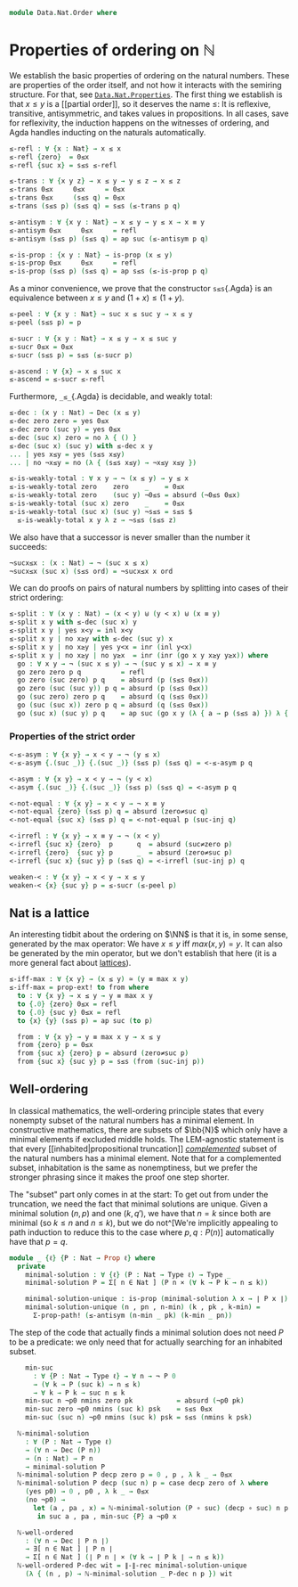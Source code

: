 <!--
```agda
open import 1Lab.Prelude

open import Data.Dec.Base
open import Data.Nat.Base
open import Data.Sum
```
-->

```agda
module Data.Nat.Order where
```

# Properties of ordering on ℕ

We establish the basic properties of ordering on the natural numbers.
These are properties of the order itself, and not how it interacts with
the semiring structure. For that, see
[`Data.Nat.Properties`](Data.Nat.Properties.html). The first thing we
establish is that $x \le y$ is a [[partial order]], so it deserves the
name $\le$: It is reflexive, transitive, antisymmetric, and takes values
in propositions. In all cases, save for reflexivity, the induction
happens on the witnesses of ordering, and Agda handles inducting on the
naturals automatically.

```agda
≤-refl : ∀ {x : Nat} → x ≤ x
≤-refl {zero}  = 0≤x
≤-refl {suc x} = s≤s ≤-refl

≤-trans : ∀ {x y z} → x ≤ y → y ≤ z → x ≤ z
≤-trans 0≤x     0≤x     = 0≤x
≤-trans 0≤x     (s≤s q) = 0≤x
≤-trans (s≤s p) (s≤s q) = s≤s (≤-trans p q)

≤-antisym : ∀ {x y : Nat} → x ≤ y → y ≤ x → x ≡ y
≤-antisym 0≤x     0≤x     = refl
≤-antisym (s≤s p) (s≤s q) = ap suc (≤-antisym p q)

≤-is-prop : {x y : Nat} → is-prop (x ≤ y)
≤-is-prop 0≤x     0≤x     = refl
≤-is-prop (s≤s p) (s≤s q) = ap s≤s (≤-is-prop p q)
```

As a minor convenience, we prove that the constructor `s≤s`{.Agda} is an
equivalence between $x \le y$ and $(1 + x) \le (1 + y)$.

```agda
≤-peel : ∀ {x y : Nat} → suc x ≤ suc y → x ≤ y
≤-peel (s≤s p) = p

≤-sucr : ∀ {x y : Nat} → x ≤ y → x ≤ suc y
≤-sucr 0≤x = 0≤x
≤-sucr (s≤s p) = s≤s (≤-sucr p)

≤-ascend : ∀ {x} → x ≤ suc x
≤-ascend = ≤-sucr ≤-refl
```

<!--
```agda
instance
  H-Level-≤ : ∀ {n x y} → H-Level (x ≤ y) (suc n)
  H-Level-≤ = prop-instance ≤-is-prop
```
-->

Furthermore, `_≤_`{.Agda} is decidable, and weakly total:

```agda
≤-dec : (x y : Nat) → Dec (x ≤ y)
≤-dec zero zero = yes 0≤x
≤-dec zero (suc y) = yes 0≤x
≤-dec (suc x) zero = no λ { () }
≤-dec (suc x) (suc y) with ≤-dec x y
... | yes x≤y = yes (s≤s x≤y)
... | no ¬x≤y = no (λ { (s≤s x≤y) → ¬x≤y x≤y })

≤-is-weakly-total : ∀ x y → ¬ (x ≤ y) → y ≤ x
≤-is-weakly-total zero    zero    _    = 0≤x
≤-is-weakly-total zero    (suc y) ¬0≤s = absurd (¬0≤s 0≤x)
≤-is-weakly-total (suc x) zero    _    = 0≤x
≤-is-weakly-total (suc x) (suc y) ¬s≤s = s≤s $
  ≤-is-weakly-total x y λ z → ¬s≤s (s≤s z)
```

<!--
```agda
instance
  Dec-≤ : ∀ {x y} → Dec (x ≤ y)
  Dec-≤ = ≤-dec _ _
```
-->

We also have that a successor is never smaller than the number it
succeeds:

```agda
¬sucx≤x : (x : Nat) → ¬ (suc x ≤ x)
¬sucx≤x (suc x) (s≤s ord) = ¬sucx≤x x ord
```

We can do proofs on pairs of natural numbers by splitting into cases of
their strict ordering:

```agda
≤-split : ∀ (x y : Nat) → (x < y) ⊎ (y < x) ⊎ (x ≡ y)
≤-split x y with ≤-dec (suc x) y
≤-split x y | yes x<y = inl x<y
≤-split x y | no x≥y with ≤-dec (suc y) x
≤-split x y | no x≥y | yes y<x = inr (inl y<x)
≤-split x y | no x≥y | no y≥x  = inr (inr (go x y x≥y y≥x)) where
  go : ∀ x y → ¬ (suc x ≤ y) → ¬ (suc y ≤ x) → x ≡ y
  go zero zero p q          = refl
  go zero (suc zero) p q    = absurd (p (s≤s 0≤x))
  go zero (suc (suc y)) p q = absurd (p (s≤s 0≤x))
  go (suc zero) zero p q    = absurd (q (s≤s 0≤x))
  go (suc (suc x)) zero p q = absurd (q (s≤s 0≤x))
  go (suc x) (suc y) p q    = ap suc (go x y (λ { a → p (s≤s a) }) λ { a → q (s≤s a) })
```

### Properties of the strict order

```agda
<-≤-asym : ∀ {x y} → x < y → ¬ (y ≤ x)
<-≤-asym {.(suc _)} {.(suc _)} (s≤s p) (s≤s q) = <-≤-asym p q

<-asym : ∀ {x y} → x < y → ¬ (y < x)
<-asym {.(suc _)} {.(suc _)} (s≤s p) (s≤s q) = <-asym p q

<-not-equal : ∀ {x y} → x < y → ¬ x ≡ y
<-not-equal {zero} (s≤s p) q = absurd (zero≠suc q)
<-not-equal {suc x} (s≤s p) q = <-not-equal p (suc-inj q)

<-irrefl : ∀ {x y} → x ≡ y → ¬ (x < y)
<-irrefl {suc x} {zero}  p      q  = absurd (suc≠zero p)
<-irrefl {zero}  {suc y} p      _  = absurd (zero≠suc p)
<-irrefl {suc x} {suc y} p (s≤s q) = <-irrefl (suc-inj p) q

weaken-< : ∀ {x y} → x < y → x ≤ y
weaken-< {x} {suc y} p = ≤-sucr (≤-peel p)
```

## Nat is a lattice

An interesting tidbit about the ordering on $\NN$ is that it is, in some
sense, generated by the max operator: We have $x \le y$ iff $max(x,y) =
y$. It can also be generated by the min operator, but we don't establish
that here (it is a more general fact about
[lattices](Order.Lattice.html)).

```agda
≤-iff-max : ∀ {x y} → (x ≤ y) ≃ (y ≡ max x y)
≤-iff-max = prop-ext! to from where
  to : ∀ {x y} → x ≤ y → y ≡ max x y
  to {.0} {zero} 0≤x = refl
  to {.0} {suc y} 0≤x = refl
  to {x} {y} (s≤s p) = ap suc (to p)

  from : ∀ {x y} → y ≡ max x y → x ≤ y
  from {zero} p = 0≤x
  from {suc x} {zero} p = absurd (zero≠suc p)
  from {suc x} {suc y} p = s≤s (from (suc-inj p))
```

## Well-ordering

In classical mathematics, the well-ordering principle states that every
nonempty subset of the natural numbers has a minimal element. In
constructive mathematics, there are subsets of $\bb{N}$ which only have
a minimal elements if excluded middle holds. The LEM-agnostic statement
is that every [[inhabited|propositional truncation]] [_complemented_]
subset of the natural numbers has a minimal element. Note that for a
complemented subset, inhabitation is the same as nonemptiness, but we
prefer the stronger phrasing since it makes the proof one step shorter.

[_complemented_]: Data.Power.Complemented.html

The "subset" part only comes in at the start: To get out from under the
truncation, we need the fact that minimal solutions are unique. Given a
minimal solution $(n, p)$ and one $(k, q')$, we have that $n = k$ since
both are minimal (so $k \le n$ and $n \le k$), but we do not^[We're
implicitly appealing to path induction to reduce this to the case where
$p, q : P(n)$] automatically have that $p = q$.

```agda
module _ {ℓ} {P : Nat → Prop ℓ} where
  private
    minimal-solution : ∀ {ℓ} (P : Nat → Type ℓ) → Type _
    minimal-solution P = Σ[ n ∈ Nat ] (P n × (∀ k → P k → n ≤ k))

    minimal-solution-unique : is-prop (minimal-solution λ x → ∣ P x ∣)
    minimal-solution-unique (n , pn , n-min) (k , pk , k-min) =
      Σ-prop-path! (≤-antisym (n-min _ pk) (k-min _ pn))
```

The step of the code that actually finds a minimal solution does not
need $P$ to be a predicate: we only need that for actually searching for
an inhabited subset.

```agda
    min-suc
      : ∀ {P : Nat → Type ℓ} → ∀ n → ¬ P 0
      → (∀ k → P (suc k) → n ≤ k)
      → ∀ k → P k → suc n ≤ k
    min-suc n ¬p0 nmins zero pk           = absurd (¬p0 pk)
    min-suc zero ¬p0 nmins (suc k) psk    = s≤s 0≤x
    min-suc (suc n) ¬p0 nmins (suc k) psk = s≤s (nmins k psk)

  ℕ-minimal-solution
    : ∀ (P : Nat → Type ℓ)
    → (∀ n → Dec (P n))
    → (n : Nat) → P n
    → minimal-solution P
  ℕ-minimal-solution P decp zero p = 0 , p , λ k _ → 0≤x
  ℕ-minimal-solution P decp (suc n) p = case decp zero of λ where
    (yes p0) → 0 , p0 , λ k _ → 0≤x
    (no ¬p0) →
      let (a , pa , x) = ℕ-minimal-solution (P ∘ suc) (decp ∘ suc) n p
       in suc a , pa , min-suc {P} a ¬p0 x

  ℕ-well-ordered
    : (∀ n → Dec ∣ P n ∣)
    → ∃[ n ∈ Nat ] ∣ P n ∣
    → Σ[ n ∈ Nat ] (∣ P n ∣ × (∀ k → ∣ P k ∣ → n ≤ k))
  ℕ-well-ordered P-dec wit = ∥-∥-rec minimal-solution-unique
    (λ { (n , p) → ℕ-minimal-solution _ P-dec n p }) wit
```

<!--
```agda
-- Avoids transports in indices.
cast-≤ : ∀ {m m' n n'} → m ≡ m' → n ≡ n' → m ≤ n → m' ≤ n'
cast-≤ {zero} {zero} {zero} {zero} p q 0≤x = 0≤x
cast-≤ {zero} {zero} {zero} {suc n'} p q m≤n = absurd (zero≠suc q)
cast-≤ {zero} {zero} {suc n} {zero} p q m≤n = absurd (suc≠zero q)
cast-≤ {zero} {zero} {suc n} {suc n'} p q 0≤x = 0≤x
cast-≤ {zero} {suc m'} {n} {n'} p q m≤n = absurd (zero≠suc p)
cast-≤ {suc m} {zero} {n} {n'} p q m≤n = absurd (suc≠zero p)
cast-≤ {suc m} {suc m'} {suc n} {zero} p q m≤n = absurd (suc≠zero q)
cast-≤ {suc m} {suc m'} {suc n} {suc n'} p q (s≤s m≤n) = s≤s (cast-≤ (suc-inj p) (suc-inj q) m≤n)
```
-->
